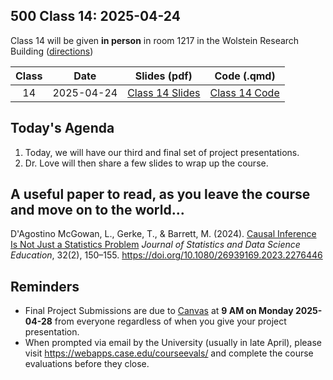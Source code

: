 ## 500 Class 14: 2025-04-24

Class 14 will be given **in person** in room 1217 in the Wolstein Research Building ([directions](https://case.edu/medicine/neurology/research/behavioral-health-research-group/directions-wolstein-research-building))

Class | Date | Slides (pdf) | Code (.qmd) 
:----: | :-----: | :-----------: | :--------:
14 | 2025-04-24 | [Class 14 Slides](https://github.com/THOMASELOVE/500-slides-2025/blob/main/500_slides14.pdf) | [Class 14 Code](https://github.com/THOMASELOVE/500-slides-2025/blob/main/500_slides14.qmd) 

## Today's Agenda

1. Today, we will have our third and final set of project presentations.
2. Dr. Love will then share a few slides to wrap up the course.

## A useful paper to read, as you leave the course and move on to the world...

D'Agostino McGowan, L., Gerke, T., & Barrett, M. (2024). [Causal Inference Is Not Just a Statistics Problem](https://www.tandfonline.com/doi/full/10.1080/26939169.2023.2276446?src=recsys) *Journal of Statistics and Data Science Education*, 32(2), 150–155. https://doi.org/10.1080/26939169.2023.2276446

## Reminders

- Final Project Submissions are due to [Canvas](https://canvas.case.edu/) at **9 AM on Monday 2025-04-28** from everyone regardless of when you give your project presentation.
- When prompted via email by the University (usually in late April), please visit <https://webapps.case.edu/courseevals/> and complete the course evaluations before they close.
